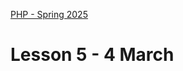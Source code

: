 [PHP - Spring 2025](https://github.com/arturomorarioja-kea/WD_PHP_F25/blob/main/README.md)

# Lesson 5 - 4 March

[--> git pull php_oop_library_v2]: #
[--> git pull php_company_employees]: #
[--> OOP _toString(), OOP samples: 3 static, 5 override, 6 property array, 7, 8 (explain dependency injection), 9, 10, 11, then recap]: #
[--> Cookies. Slides. Code sample. In-class exercise]: #
[--> php_pdo -> turn Database->connect() into the constructor ]: #
[--> php_pdo -> rework folder structure. initialise.php]: #

[## Exercise solution]: #
[- OOP extended library management(https://github.com/arturomorarioja/php_oop_library_v2)]: #

[## In-class exercises]: #

[### OOP Library Management v3]: #

[Expand version 2(https://github.com/arturomorarioja/php_oop_library_v2) of the library management system:]: #
[- Turn `LibraryItem` into an abstract class]: #
[- Make `LibraryItem->getDetails()` an abstract method so that it is implemented in `LibraryItem`'s child classes]: #
[- For this new version, the library will only allow books and DVDs (but not magazines) to be borrowed]: #
[  - Remove `borrow()` and `returnItem()` from `LibraryItem`, as not all child classes will use them]: #
[  - Rather, make `Book` and `DVD` implement an interface `Borrowable` with the methods `borrowItem()` and `returnItem()`]: #

[- Example of usage and output: index.php(https://github.com/arturomorarioja-kea/WD_PHP_F25/blob/main/Lesson05/index.php), output.htm(https://github.com/arturomorarioja-kea/WD_PHP_F25/blob/main/Lesson05/output.htm)]: #

[### Language cookies]: #
[Write a PHP application that changes the language of the text to display via cookies:]: #

[!image(https://github.com/user-attachments/assets/8b5ebf44-06fc-49db-b9cb-f4490adef826)]: #

[!image(https://github.com/user-attachments/assets/3c4e79a1-d080-41b6-8876-9664bbb032e2)]: #

[Find the texts in both languages in the files `kea_en.json`(https://github.com/arturomorarioja-kea/WD_PHP_F25/blob/main/Lesson02/kea_en.json) and `kea_da.json`(https://github.com/arturomorarioja-kea/WD_PHP_F25/blob/main/Lesson02/kea_da.json).]: #

[**Notice**]: #
[To make the dropdown trigger the change without a submit button, you need to add a little JavaScript that submits the form where the dropdown is upon its `change` event.]: #

[## Homework]: #
[Check out these slide decks:]: #
[- Cookies in **PHP Syntax**]: #
[- **Object-oriented Programming** in depth]: #

[Check out these code samples:]: #
[- Cookie management(https://github.com/arturomorarioja/php_cookies)]: #
